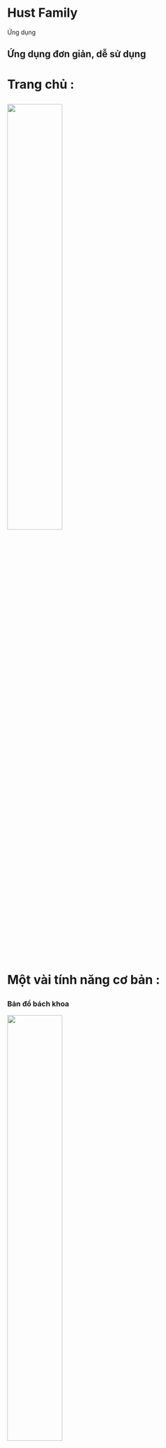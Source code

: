 # Hust Family

Ứng dụng

## Ứng dụng đơn giản, dễ sử dụng 
<h1> Trang chủ : 
  <p><img src="https://i.imgur.com/sgWbgp3.png" width = "50%" height = "50%"/>
<h1> Một vài tính năng cơ bản :
  <p>
  <h3> Bản đồ bách khoa </h3>
    <img src="https://i.imgur.com/4jXQ4Qb.png" width = "50%" height = "50%" />
  </p>
  <p>
  <h3> Kiểm tra quy chế </h3>
  <img src="https://i.imgur.com/LUGqqjL.png" height = "50%" width = "50%"/>
  </p>
  <p>
    <h1> Chi tiết ứng dụng </h1>
    <h4> Ứng dụng được viết bằng hoàn toàn bằng framework flutter (ngôn ngữ lập trình dart) chạy trên 2 nền tảng ios & android      </h4>
    <h4> Kết hợp firebase để lưu trữ storage , database realtime và push notification 
    
  </p>
